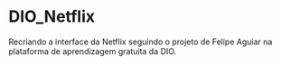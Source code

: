# DIO_Netflix
Recriando a interface da Netflix seguindo o projeto de  Felipe Aguiar na plataforma de aprendizagem gratuita da DIO.

